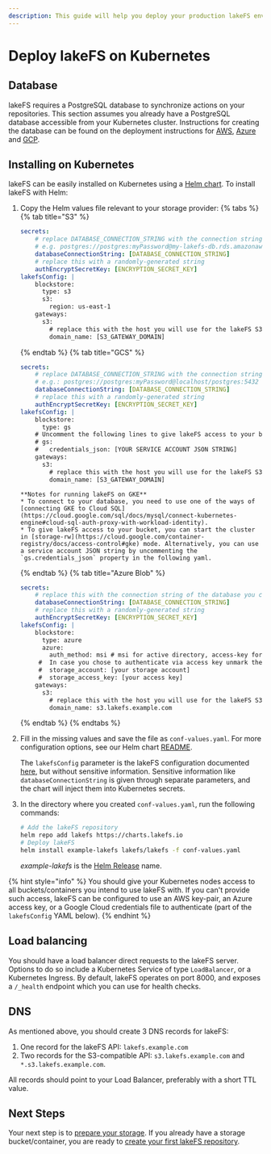 ```yaml
---
description: This guide will help you deploy your production lakeFS environment on Kubernetes using a helm chart
---
```


# Deploy lakeFS on Kubernetes

## Database

lakeFS requires a PostgreSQL database to synchronize actions on your repositories.
This section assumes you already have a PostgreSQL database accessible from your Kubernetes cluster.
Instructions for creating the database can be found on the deployment instructions for [AWS](./aws.md#creating-the-database-on-aws-rds), [Azure](./azure.md#creating-the-database-on-azure-database) and [GCP](./gcp.md#creating-the-database-on-gcp-sql).

## Installing on Kubernetes

lakeFS can be easily installed on Kubernetes using a [Helm chart](https://github.com/treeverse/charts/tree/master/charts/lakefs).
To install lakeFS with Helm:

1. Copy the Helm values file relevant to your storage provider:
    {% tabs %}
    {% tab title="S3" %}
    ```yaml
    secrets:
        # replace DATABASE_CONNECTION_STRING with the connection string of the database you created in a previous step.
        # e.g. postgres://postgres:myPassword@my-lakefs-db.rds.amazonaws.com:5432/lakefs
        databaseConnectionString: [DATABASE_CONNECTION_STRING]
        # replace this with a randomly-generated string
        authEncryptSecretKey: [ENCRYPTION_SECRET_KEY]
    lakefsConfig: |
        blockstore:
          type: s3
          s3:
            region: us-east-1
        gateways:
          s3:
            # replace this with the host you will use for the lakeFS S3-compatible endpoint:
            domain_name: [S3_GATEWAY_DOMAIN]
    ```
      {% endtab %}
      {% tab title="GCS" %}
    ```yaml
    secrets:
        # replace DATABASE_CONNECTION_STRING with the connection string of the database you created in a previous step.
        # e.g.: postgres://postgres:myPassword@localhost/postgres:5432
        databaseConnectionString: [DATABASE_CONNECTION_STRING]
        # replace this with a randomly-generated string
        authEncryptSecretKey: [ENCRYPTION_SECRET_KEY]
    lakefsConfig: |
        blockstore:
          type: gs
        # Uncomment the following lines to give lakeFS access to your buckets using a service account:
        # gs:
        #   credentials_json: [YOUR SERVICE ACCOUNT JSON STRING]
        gateways:
          s3:
            # replace this with the host you will use for the lakeFS S3-compatible endpoint:
            domain_name: [S3_GATEWAY_DOMAIN]
    ```
       **Notes for running lakeFS on GKE**
       * To connect to your database, you need to use one of the ways of [connecting GKE to Cloud SQL](https://cloud.google.com/sql/docs/mysql/connect-kubernetes-engine#cloud-sql-auth-proxy-with-workload-identity).
       * To give lakeFS access to your bucket, you can start the cluster in [storage-rw](https://cloud.google.com/container-registry/docs/access-control#gke) mode. Alternatively, you can use a service account JSON string by uncommenting the `gs.credentials_json` property in the following yaml.
    {% endtab %}
    {% tab title="Azure Blob" %}
    ```yaml
    secrets:
        # replace this with the connection string of the database you created in a previous step:
        databaseConnectionString: [DATABASE_CONNECTION_STRING]
        # replace this with a randomly-generated string
        authEncryptSecretKey: [ENCRYPTION_SECRET_KEY]
    lakefsConfig: |
        blockstore:
          type: azure
          azure:
            auth_method: msi # msi for active directory, access-key for access key 
         #  In case you chose to authenticate via access key unmark the following rows and insert the values from the previous step 
         #  storage_account: [your storage account]
         #  storage_access_key: [your access key]
        gateways:
          s3:
            # replace this with the host you will use for the lakeFS S3-compatible endpoint:
            domain_name: s3.lakefs.example.com
    ```
    {% endtab %}
    {% endtabs %}

1. Fill in the missing values and save the file as `conf-values.yaml`. For more configuration options, see our Helm chart [README](https://github.com/treeverse/charts/blob/master/charts/lakefs/README.md#custom-configuration).

    The `lakefsConfig` parameter is the lakeFS configuration documented [here](https://docs.lakefs.io/reference/configuration.html), but without sensitive information.
    Sensitive information like `databaseConnectionString` is given through separate parameters, and the chart will inject them into Kubernetes secrets.

1. In the directory where you created `conf-values.yaml`, run the following commands:

    ```bash
    # Add the lakeFS repository
    helm repo add lakefs https://charts.lakefs.io
    # Deploy lakeFS
    helm install example-lakefs lakefs/lakefs -f conf-values.yaml
    ```

   *example-lakefs* is the [Helm Release](https://helm.sh/docs/intro/using_helm/#three-big-concepts) name.

{% hint style="info" %}
You should give your Kubernetes nodes access to all buckets/containers you intend to use lakeFS with.
If you can't provide such access, lakeFS can be configured to use an AWS key-pair, an Azure access key, or a Google Cloud credentials file to authenticate (part of the `lakefsConfig` YAML below).
{% endhint %}

## Load balancing
You should have a load balancer direct requests to the lakeFS server.
Options to do so include a Kubernetes Service of type `LoadBalancer`, or a Kubernetes Ingress.
By default, lakeFS operates on port 8000, and exposes a `/_health` endpoint which you can use for health checks.

## DNS
As mentioned above, you should create 3 DNS records for lakeFS:
1. One record for the lakeFS API: `lakefs.example.com`
1. Two records for the S3-compatible API: `s3.lakefs.example.com` and `*.s3.lakefs.example.com`.

All records should point to your Load Balancer, preferably with a short TTL value.

## Next Steps
Your next step is to [prepare your storage](../setup/storage/index.md). If you already have a storage bucket/container, you are ready to [create your first lakeFS repository](../setup/create-repo.md).
